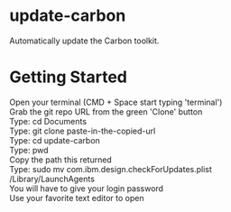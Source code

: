 # update-carbon
Automatically update the Carbon toolkit.

# Getting Started
Open your terminal (CMD + Space start typing 'terminal')<br/>
Grab the git repo URL from the green 'Clone' button<br/>
Type: cd Documents<br/>
Type: git clone paste-in-the-copied-url<br/>
Type: cd update-carbon<br/>
Type: pwd<br/>
Copy the path this returned<br/>
Type: sudo mv com.ibm.design.checkForUpdates.plist /Library/LaunchAgents<br/>
You will have to give your login password<br/>
Use your favorite text editor to open 

